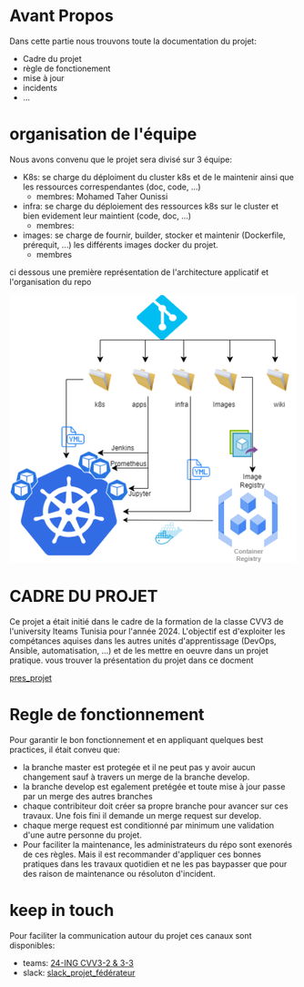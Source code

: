 # Avant Propos
Dans cette partie nous trouvons toute la documentation du projet:
- Cadre du projet
- règle de fonctionement
- mise à jour
- incidents
- ...
# organisation de l'équipe
Nous avons convenu que le projet sera divisé sur 3 équipe:
- K8s: se charge du déploiment du cluster k8s et de le maintenir ainsi que les ressources correspendantes (doc, code, ...)
  - membres: Mohamed Taher Ounissi
- infra: se charge du déploiement des ressources k8s sur le cluster et bien evidement leur maintient (code, doc, ...)
  - membres:
- images: se charge de fournir, builder, stocker et maintenir (Dockerfile, prérequit, ...) les différents images docker du projet.
  - membres

ci dessous une première représentation de l'architecture applicatif et l'organisation du repo

![archi_repo](../image/archi_repo.png)

# CADRE DU PROJET
Ce projet a était initié dans le cadre de la formation de la classe CVV3 de l'university Iteams Tunisia pour l'année 2024.
L'objectif est d'exploiter les compétances aquises dans les autres unités d'apprentissage (DevOps, Ansible, automatisation, ...)
et de les mettre en oeuvre dans un projet pratique.
vous trouver la présentation du projet dans ce docment

[pres_projet](pres_projet.pdf)

# Regle de fonctionnement
Pour garantir le bon fonctionnement et en appliquant quelques best practices, il était conveu que:
- la branche master est protegée et il ne peut pas y avoir aucun changement sauf à travers un merge de la branche develop.
- la branche develop est egalement pretégée et toute mise à jour passe par un merge des autres branches
- chaque contribiteur doit créer sa propre branche pour avancer sur ces travaux. Une fois fini il demande un merge request sur develop.
- chaque merge request est conditionné par minimum une validation d'une autre personne du projet.
- Pour faciliter la maintenance, les administrateurs du répo sont exenorés de ces règles. Mais il est recommander d'appliquer ces bonnes pratiques dans les travaux quotidien et ne les pas baypasser que pour des raison de maintenance ou résoluton d'incident.

# keep in touch
Pour faciliter la communication autour du projet ces canaux sont disponibles:
- teams: [24-ING CVV3-2 & 3-3](https://teams.microsoft.com/l/team/19%3AD0V1LtmzoJwq4fUDJtGfry6WjIZXAa6RHmziWxLYSl81%40thread.tacv2/conversations?groupId=e7a071ee-61e1-458e-9e1d-8f6f5e6d8f81&tenantId=76965b8b-46f0-455b-9d56-37a500464222)
- slack: [slack_projet_fédérateur](https://join.slack.com/t/projetsiteams/shared_invite/zt-2so1ai8pi-~zOXJIwLxqPIKABGjpNXJA)
